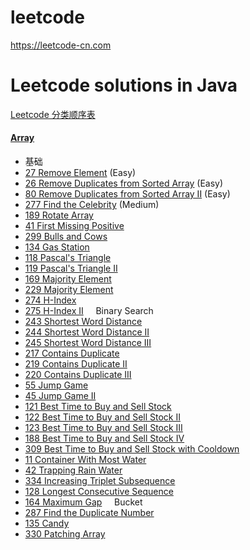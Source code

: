 # leetcode
https://leetcode-cn.com
# Leetcode solutions in Java
[Leetcode 分类顺序表](https://cspiration.com/leetcodeClassification) 
#### [Array](problems/src/array)

- 基础
- [27	Remove Element](problems/src/array/RemoveElement.java) (Easy)
- [26	Remove Duplicates from Sorted Array](problems/src/array/RemoveDuplicatesfromSortedArray.java) (Easy)
- [80	Remove Duplicates from Sorted Array II](problems/src/array/RemoveDuplicatesfromSortedArray.java) (Easy)
- [277	Find the Celebrity](problems/src/array/FindtheCelebrity.java) (Medium)
- [189	Rotate Array](problems/src/array/FindtheCelebrity.java)
- [41	First Missing Positive](problems/src/array/FindtheCelebrity.java)
- [299	Bulls and Cows](problems/src/array/FindtheCelebrity.java)	
- [134	Gas Station](problems/src/array/FindtheCelebrity.java)
- [118	Pascal's Triangle](problems/src/array/FindtheCelebrity.java)
- [119	Pascal's Triangle II](problems/src/array/FindtheCelebrity.java)
- [169	Majority Element](problems/src/array/FindtheCelebrity.java)
- [229	Majority Element](problems/src/array/FindtheCelebrity.java)
- [274	H-Index](problems/src/array/FindtheCelebrity.java)
- [275	H-Index II](problems/src/array/FindtheCelebrity.java) &nbsp; &nbsp; Binary Search
- [243	Shortest Word Distance](problems/src/array/FindtheCelebrity.java)
- [244	Shortest Word Distance II](problems/src/array/FindtheCelebrity.java)
- [245	Shortest Word Distance III](problems/src/array/FindtheCelebrity.java)
- [217	Contains Duplicate](problems/src/array/FindtheCelebrity.java)
- [219	Contains Duplicate II](problems/src/array/FindtheCelebrity.java)
- [220	Contains Duplicate III](problems/src/array/FindtheCelebrity.java)
- [55	Jump Game](problems/src/array/FindtheCelebrity.java)
- [45	Jump Game II](problems/src/array/FindtheCelebrity.java)
- [121	Best Time to Buy and Sell Stock](problems/src/array/FindtheCelebrity.java)
- [122	Best Time to Buy and Sell Stock II](problems/src/array/FindtheCelebrity.java)
- [123	Best Time to Buy and Sell Stock III](problems/src/array/FindtheCelebrity.java)
- [188	Best Time to Buy and Sell Stock IV](problems/src/array/FindtheCelebrity.java)
- [309	Best Time to Buy and Sell Stock with Cooldown](problems/src/array/FindtheCelebrity.java)	
- [11	Container With Most Water](problems/src/array/FindtheCelebrity.java)
- [42	Trapping Rain Water](problems/src/array/FindtheCelebrity.java)
- [334	Increasing Triplet Subsequence](problems/src/array/FindtheCelebrity.java)
- [128	Longest Consecutive Sequence](problems/src/array/FindtheCelebrity.java)
- [164	Maximum Gap](problems/src/array/FindtheCelebrity.java) &nbsp; &nbsp;  Bucket
- [287	Find the Duplicate Number](problems/src/array/FindtheCelebrity.java)
- [135	Candy](problems/src/array/FindtheCelebrity.java)
- [330	Patching Array](problems/src/array/FindtheCelebrity.java)






